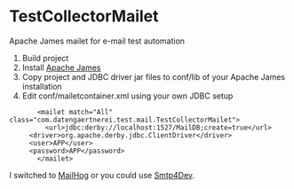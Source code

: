 # TestCollectorMailet
Apache James mailet for e-mail test automation

1. Build project
2. Install [Apache James](https://james.apache.org/)
3. Copy project and JDBC driver jar files to conf/lib of your Apache James installation
4. Edit conf/mailetcontainer.xml using your own JDBC setup

```
       <mailet match="All" class="com.datengaertnerei.test.mail.TestCollectorMailet">
         <url>jdbc:derby://localhost:1527/MailDB;create=true</url>
	 <driver>org.apache.derby.jdbc.ClientDriver</driver>
	 <user>APP</user>
	 <password>APP</password>
       </mailet>
```

I switched to [MailHog](https://github.com/mailhog/MailHog) or you could use [Smtp4Dev](https://github.com/rnwood/smtp4dev).
